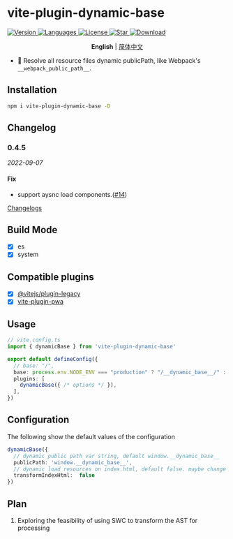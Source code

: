# vite-plugin-dynamic-base

<!-- [![NPM version](https://img.shields.io/npm/v/vite-plugin-dynamic-base?color=a1b858&label=)](https://www.npmjs.com/package/vite-plugin-dynamic-base) -->

  <a href="https://www.npmjs.com/package/vite-plugin-dynamic-base">
    <img src="https://img.shields.io/npm/v/vite-plugin-dynamic-base" alt="Version" />
  </a>
  <a href="https://www.npmjs.com/package/vite-plugin-dynamic-base">
    <img src="https://img.shields.io/github/languages/top/chenxch/vite-plugin-dynamic-base" alt="Languages" />
  </a>
  <a href="https://www.npmjs.com/package/vite-plugin-dynamic-base">
    <img src="https://img.shields.io/npm/l/vite-plugin-dynamic-base" alt="License" />
  </a>
  <a href="https://github.com/AttoJS/vite-plugin-dynamic-base/stargazers">
    <img src="https://img.shields.io/github/stars/chenxch/vite-plugin-dynamic-base" alt="Star" />
  </a>
  <a href="https://www.npmjs.com/package/vite-plugin-dynamic-base">
    <img src="https://img.shields.io/npm/dm/vite-plugin-dynamic-base" alt="Download" />
  </a>
  
<p align='center'>
<b>English</b> | <a href="https://github.com/chenxch/vite-plugin-dynamic-base/blob/main/README.zh-CN.md">简体中文</a>
</p>

- 🦾 Resolve all resource files dynamic publicPath, like Webpack's `__webpack_public_path__`.


## Installation

```bash
npm i vite-plugin-dynamic-base -D
```


## Changelog

### 0.4.5

_2022-09-07_
#### Fix

- support aysnc load components.([#14](https://github.com/chenxch/vite-plugin-dynamic-base/issues/14))


[Changelogs](./CHANGELOG.md)


## Build Mode

- [x] es
- [x] system

## Compatible plugins

- [x] [@vitejs/plugin-legacy](https://www.npmjs.com/package/@vitejs/plugin-legacy)
- [x] [vite-plugin-pwa](https://www.npmjs.com/package/vite-plugin-pwa)

## Usage

```ts
// vite.config.ts
import { dynamicBase } from 'vite-plugin-dynamic-base'

export default defineConfig({
  // base: "/",
  base: process.env.NODE_ENV === "production" ? "/__dynamic_base__/" : "/",
  plugins: [
    dynamicBase({ /* options */ }),
  ],
})
```

## Configuration

The following show the default values of the configuration

```ts
dynamicBase({
  // dynamic public path var string, default window.__dynamic_base__
  publicPath: 'window.__dynamic_base__',
  // dynamic load resources on index.html, default false. maybe change default true
  transformIndexHtml:  false
})
```

## Plan

1. Exploring the feasibility of using SWC to transform the AST for processing
